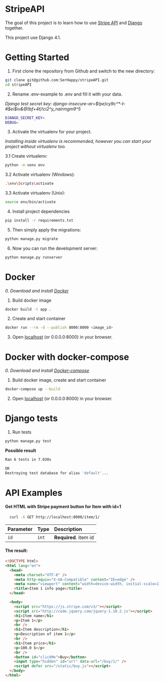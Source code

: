 # StripeAPI

The goal of this project is to learn how to use [Stripe API](https://stripe.com/docs) and [Django](https://docs.djangoproject.com/en/4.1/) together.

This project use Django 4.1.

# Getting Started

1. First clone the repository from Github and switch to the new directory:

```bash
git clone git@github.com:SerHappy/stripeAPI.git
cd stripeAPI
```
2. Rename .env-example to .env and fill it with your data.

*Django test secret key: django-insecure-ar=$!pe)cy9c^*-t-#$ei$iv&@)bf+4t)!ci2^y_nairmgm9^5*
```bash
DJANGO_SECRET_KEY=
DEBUG=
```

3. Activate the virtualenv for your project.

_Installing inside virtualenv is recommended, however you can start your project without virtualenv too._

3.1 Create virtualenv:

```bash
python -m venv env
```

3.2 Activate virtualenv (Windows):

```bash
.\env\Scripts\activate
```

3.3 Activate virtualenv (Unix):

```bash
source env/bin/activate
```

4. Install project dependencies

```bash
pip install -r requirements.txt
```

5. Then simply apply the migrations:

```bash
python manage.py migrate
```

6. Now you can run the development server:

```bash
python manage.py runserver
```
# Docker
*0. Download and install [Docker](https://docs.docker.com/get-docker/)*

1. Build docker image

```bash
docker build -t app .
```

2. Create and start container

```bash
docker run --rm -d --publish 8000:8000 <image_id>
```

3. Open [localhost](http://localhost:8000/) (or 0.0.0.0:8000) in your browser.

# Docker with docker-compose
*0. Download and install [Docker-compose](https://docs.docker.com/compose/install/)*

1. Build docker image, create and start container

```bash
docker-compose up --build
```
2. Open [localhost](http://localhost:8000/) (or 0.0.0.0:8000) in your browser.

# Django tests

1. Run tests

```bash
python manage.py test
```

**Possible result**
```bash
Ran 6 tests in 7.030s

OK
Destroying test database for alias 'default'...
```
# API Examples

#### Get HTML with Stripe payment button for Item with id=1

```bash
  curl -X GET http://localhost:8000/item/1/
```

| Parameter | Type  |     Description       |
| :-------- | :---- | :-------------------- |
|   `id`    | `int` | **Required**. item id |

#### The result:

```html
<!DOCTYPE html>
<html lang="en">
  <head>
    <meta charset="UTF-8" />
    <meta http-equiv="X-UA-Compatible" content="IE=edge" />
    <meta name="viewport" content="width=device-width, initial-scale=1.0" />
    <title>Item 1 info page</title>
  </head>

  <body>
    <script src="https://js.stripe.com/v3/"></script>
    <script src="http://code.jquery.com/jquery-1.10.2.js"></script>
    <h1>Item name</h1>
    <p>Item 1</p>
    <br />
    <h1>Item description</h1>
    <p>Description of item 1</p>
    <br />
    <h1>Item price</h1>
    <p>100.0 $</p>
    <br />
    <button id="clickMe">Buy</button>
    <input type="hidden" id="url" data-url="/buy/1/" />
    <script defer src="/static/buy.js"></script>
  </body>
</html>
```
